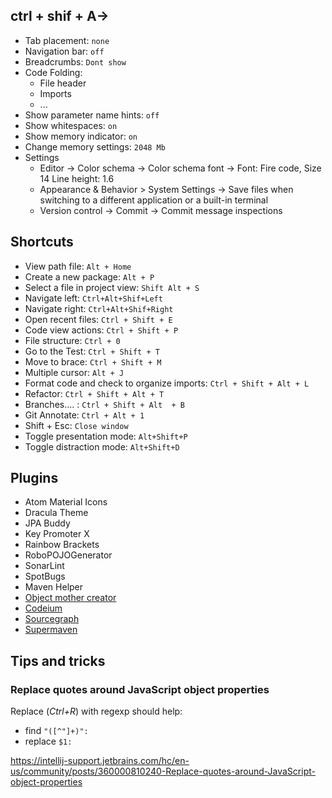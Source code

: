 ## ctrl + shif + A-> 
- Tab placement: `none`
- Navigation bar: `off`
- Breadcrumbs: `Dont show`
- Code Folding:
	- File header
	- Imports
	- ...
- Show parameter name hints: `off`
- Show whitespaces: `on`
- Show memory indicator: `on`
- Change memory settings: `2048 Mb`
- Settings
	- Editor -> Color schema -> Color schema font -> Font: Fire code, Size 14 Line height: 1.6
	- Appearance & Behavior > System Settings -> Save files when switching to a different application or  a built-in terminal
	- Version control -> Commit -> Commit message inspections


## Shortcuts
- View path file: `Alt + Home`
- Create a new package: `Alt + P`
- Select a file in project view: `Shift Alt + S`
- Navigate left: `Ctrl+Alt+Shif+Left`
- Navigate right: `Ctrl+Alt+Shif+Right`
- Open recent files: `Ctrl + Shift + E`
- Code view actions: `Ctrl + Shift + P`
- File structure: `Ctrl + 0`
- Go to the Test: `Ctrl + Shift + T`
- Move to brace: `Ctrl + Shift + M`
- Multiple cursor: `Alt + J`
- Format code and check to organize imports: `Ctrl + Shift + Alt + L`
- Refactor: `Ctrl + Shift + Alt + T`
- Branches.... : `Ctrl + Shift + Alt  + B`
- Git Annotate: `Ctrl + Alt + 1`
- Shift + Esc: `Close window`
- Toggle presentation mode: `Alt+Shift+P`
- Toggle distraction mode: `Alt+Shift+D`

## Plugins
- Atom Material Icons
- Dracula Theme
- JPA Buddy
- Key Promoter X
- Rainbow Brackets
- RoboPOJOGenerator
- SonarLint
- SpotBugs
- Maven Helper
- [Object mother creator](https://plugins.jetbrains.com/plugin/14774-object-mother-creator)
- [Codeium](https://codeium.com/)
- [Sourcegraph](https://sourcegraph.com/)
- [Supermaven](https://supermaven.com/download#jetbrains)

## Tips and tricks

### Replace quotes around JavaScript object properties

Replace (_Ctrl+R_) with regexp should help:

- find `"([^"]+)":`
- replace `$1:`

https://intellij-support.jetbrains.com/hc/en-us/community/posts/360000810240-Replace-quotes-around-JavaScript-object-properties
